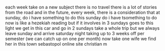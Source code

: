 each week take on a new subject
there is no travel
there is a lot of stories from the road
and in the future, every week, there is a consideration that at sunday, do i have something to do 
this sunday do i have tsomething to do now is like a hezekiah reading
but if it involves in 3 sundays goes to this light
we get in this car and go
in 2 sundays take a whole trip
but we always leave sunday
and arrive saturday night
taking up to 3 weeks off per semester (we can catch up on one per month)
now take one wife
we find her in this town sebastopol online site christian m